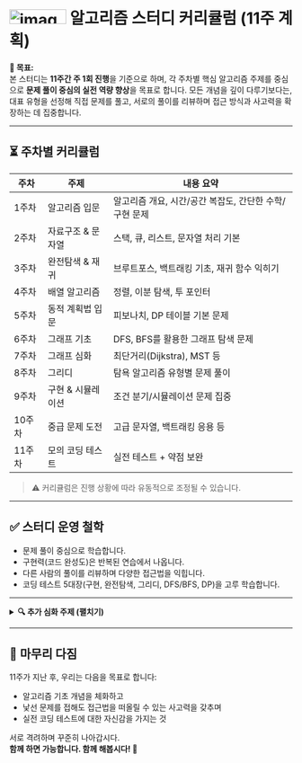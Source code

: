 # <img width="101.2" height="25.85" alt="image" src="https://github.com/user-attachments/assets/e3f14879-c39e-4a9d-bf07-afc3baaaf47c" /> 알고리즘 스터디 커리큘럼 (11주 계획)


**📌 목표:**  
본 스터디는 **11주간 주 1회 진행**을 기준으로 하며, 각 주차별 핵심 알고리즘 주제를 중심으로 **문제 풀이 중심의 실전 역량 향상**을 목표로 합니다. 모든 개념을 깊이 다루기보다는, 대표 유형을 선정해 직접 문제를 풀고, 서로의 풀이를 리뷰하며 접근 방식과 사고력을 확장하는 데 집중합니다.

---

## ⏳ 주차별 커리큘럼

| 주차 | 주제 | 내용 요약 |
|------|------|-----------|
| 1주차 | 알고리즘 입문 | 알고리즘 개요, 시간/공간 복잡도, 간단한 수학/구현 문제 |
| 2주차 | 자료구조 & 문자열 | 스택, 큐, 리스트, 문자열 처리 기본 |
| 3주차 | 완전탐색 & 재귀 | 브루트포스, 백트래킹 기초, 재귀 함수 익히기 |
| 4주차 | 배열 알고리즘 | 정렬, 이분 탐색, 투 포인터 |
| 5주차 | 동적 계획법 입문 | 피보나치, DP 테이블 기본 문제 |
| 6주차 | 그래프 기초 | DFS, BFS를 활용한 그래프 탐색 문제 |
| 7주차 | 그래프 심화 | 최단거리(Dijkstra), MST 등 |
| 8주차 | 그리디 | 탐욕 알고리즘 유형별 문제 풀이 |
| 9주차 | 구현 & 시뮬레이션 | 조건 분기/시뮬레이션 문제 집중 |
| 10주차 | 중급 문제 도전 | 고급 문자열, 백트래킹 응용 등 |
| 11주차 | 모의 코딩 테스트 | 실전 테스트 + 약점 보완 |

> ⚠️ 커리큘럼은 진행 상황에 따라 유동적으로 조정될 수 있습니다.

---

## ✅ 스터디 운영 철학

- 문제 풀이 중심으로 학습합니다.  
- 구현력(코드 완성도)은 반복된 연습에서 나옵니다.  
- 다른 사람의 풀이를 리뷰하며 다양한 접근법을 익힙니다.  
- 코딩 테스트 5대장(구현, 완전탐색, 그리디, DFS/BFS, DP)을 고루 학습합니다.

---

<details>
<summary><strong>🔍 추가 심화 주제 (펼치기)</strong></summary>

> 필요 시 주말 특강이나 보충 스터디로 진행하며, 관심 있는 주제를 중심으로 선택 학습합니다.

- 문자열 고급: KMP, Boyer–Moore(Good‑suffix/Bad‑character), Rabin–Karp, Aho‑Corasick  
- 트라이(Trie): 자동완성, 접두사 개수, 전화번호 목록  
- LCA(최소 공통 조상): 이진 리프팅, 오일러 투어 + RMQ  
- 위상 정렬: 선행 관계, 과목 수강  
- 유량 알고리즘: Edmonds–Karp, Dinic  
- 세그먼트 트리 / 펜윅 트리(BIT): 구간 합, Lazy Propagation  
- 오프라인 쿼리: Mo’s Algorithm, DSU-on-tree  
- 비트마스킹 심화: 비트 DP(TSP), Brian Kernighan, POPCNT  
- B/B+ 트리: 파일/DB 인덱스 구조 실습  
- 균형 BST: AVL, Red‑Black Tree  
- 퀵 셀렉트, 분할 정복 거듭 제곱, 행렬 거듭 제곱  
- 허프만 코딩 구현 (그리디 + 우선순위 큐)  
- 상환 분석 사례: Union‑Find, 동적 배열, 해시테이블  
- 시스템 지식: 스택/힙, 재귀 깊이, 캐시 지역성  

</details>

---

## 🎯 마무리 다짐

11주가 지난 후, 우리는 다음을 목표로 합니다:

- 알고리즘 기초 개념을 체화하고  
- 낯선 문제를 접해도 접근법을 떠올릴 수 있는 사고력을 갖추며  
- 실전 코딩 테스트에 대한 자신감을 가지는 것  

서로 격려하며 꾸준히 나아갑시다.  
**함께 하면 가능합니다. 함께 해봅시다! 💪**
